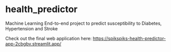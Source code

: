 # health_predictor
Machine Learning End-to-end project to predict susceptibility to Diabetes, Hypertension and Stroke

Check out the final web application here:
https://spikspiks-health-predictor-app-2cbgbv.streamlit.app/
